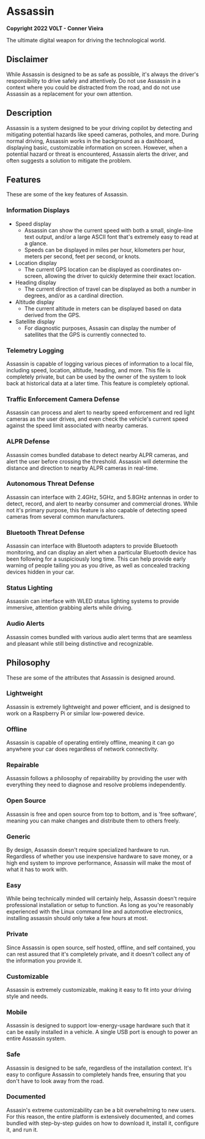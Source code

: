 # Assassin

**Copyright 2022 V0LT - Conner Vieira**

The ultimate digital weapon for driving the technological world.


## Disclaimer

While Assassin is designed to be as safe as possible, it's always the driver's responsibility to drive safely and attentively. Do not use Assassin in a context where you could be distracted from the road, and do not use Assassin as a replacement for your own attention.


## Description

Assassin is a system designed to be your driving copilot by detecting and mitigating potential hazards like speed cameras, potholes, and more. During normal driving, Assassin works in the background as a dashboard, displaying basic, customizable information on screen. However, when a potential hazard or threat is encountered, Assassin alerts the driver, and often suggests a solution to mitigate the problem.


## Features

These are some of the key features of Assassin.

### Information Displays

- Speed display
    - Assassin can show the current speed with both a small, single-line text output, and/or a large ASCII font that's extremely easy to read at a glance.
    - Speeds can be displayed in miles per hour, kilometers per hour, meters per second, feet per second, or knots.
- Location display
    - The current GPS location can be displayed as coordinates on-screen, allowing the driver to quickly determine their exact location.
- Heading display
    - The current direction of travel can be displayed as both a number in degrees, and/or as a cardinal direction.
- Altitude display
    - The current altitude in meters can be displayed based on data derived from the GPS.
- Satellite display
    - For diagnostic purposes, Assasin can display the number of satellites that the GPS is currently connected to.

### Telemetry Logging

Assassin is capable of logging various pieces of information to a local file, including speed, location, altitude, heading, and more. This file is completely private, but can be used by the owner of the system to look back at historical data at a later time. This feature is completely optional.

### Traffic Enforcement Camera Defense

Assassin can process and alert to nearby speed enforcement and red light cameras as the user drives, and even check the vehicle's current speed against the speed limit associated with nearby cameras.

### ALPR Defense

Assassin comes bundled database to detect nearby ALPR cameras, and alert the user before crossing the threshold. Assassin will determine the distance and direction to nearby ALPR cameras in real-time.

### Autonomous Threat Defense

Assassin can interface with 2.4GHz, 5GHz, and 5.8GHz antennas in order to detect, record, and alert to nearby consumer and commercial drones. While not it's primary purpose, this feature is also capable of detecting speed cameras from several common manufacturers.

### Bluetooth Threat Defense

Assassin can interface with Bluetooth adapters to provide Bluetooth monitoring, and can display an alert when a particular Bluetooth device has been following for a suspiciously long time. This can help provide early warning of people tailing you as you drive, as well as concealed tracking devices hidden in your car.

### Status Lighting

Assassin can interface with WLED status lighting systems to provide immersive, attention grabbing alerts while driving.

### Audio Alerts

Assassin comes bundled with various audio alert terms that are seamless and pleasant while still being distinctive and recognizable.


## Philosophy

These are some of the attributes that Assassin is designed around.

### Lightweight

Assassin is extremely lightweight and power efficient, and is designed to work on a Raspberry Pi or similar low-powered device.

### Offline

Assassin is capable of operating entirely offline, meaning it can go anywhere your car does regardless of network connectivity.

### Repairable

Assassin follows a philosophy of repairability by providing the user with everything they need to diagnose and resolve problems independently.

### Open Source

Assassin is free and open source from top to bottom, and is 'free software', meaning you can make changes and distribute them to others freely.

### Generic

By design, Assassin doesn't require specialized hardware to run. Regardless of whether you use inexpensive hardware to save money, or a high end system to improve performance, Assassin will make the most of what it has to work with.

### Easy

While being technically minded will certainly help, Assassin doesn't require professional installation or setup to function. As long as you're reasonably experienced with the Linux command line and automotive electronics, installing assassin should only take a few hours at most.

### Private

Since Assassin is open source, self hosted, offline, and self contained, you can rest assured that it's completely private, and it doesn't collect any of the information you provide it.

### Customizable

Assassin is extremely customizable, making it easy to fit into your driving style and needs.

### Mobile

Assassin is designed to support low-energy-usage hardware such that it can be easily installed in a vehicle. A single USB port is enough to power an entire Assassin system.

### Safe

Assassin is designed to be safe, regardless of the installation context. It's easy to configure Assassin to completely hands free, ensuring that you don't have to look away from the road.

### Documented

Assasin's extreme customizability can be a bit overwhelming to new users. For this reason, the entire platform is extensively documented, and comes bundled with step-by-step guides on how to download it, install it, configure it, and run it.
